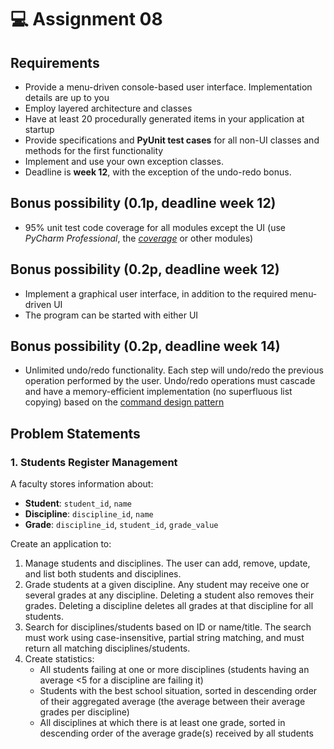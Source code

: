 # 💻 Assignment 08
## Requirements
- Provide a menu-driven console-based user interface. Implementation details are up to you
- Employ layered architecture and classes
- Have at least 20 procedurally generated items in your application at startup
- Provide specifications and **PyUnit test cases** for all non-UI classes and methods for the first functionality
- Implement and use your own exception classes.
- Deadline is **week 12**, with the exception of the undo-redo bonus.

## Bonus possibility (0.1p, deadline week 12)
- 95% unit test code coverage for all modules except the UI (use *PyCharm Professional*, the *[coverage](https://coverage.readthedocs.io/en/coverage-5.3/)* or other modules)

## Bonus possibility (0.2p, deadline week 12)
- Implement a graphical user interface, in addition to the required menu-driven UI
- The program can be started with either UI

## Bonus possibility (0.2p, deadline week 14)
- Unlimited undo/redo functionality. Each step will undo/redo the previous operation performed by the user. Undo/redo operations must cascade and have a memory-efficient implementation (no superfluous list copying) based on the [command design pattern](https://refactoring.guru/design-patterns/command)

## Problem Statements
### 1. Students Register Management
A faculty stores information about:
- **Student**: `student_id`, `name`
- **Discipline**: `discipline_id`, `name`
- **Grade**: `discipline_id`, `student_id`, `grade_value`

Create an application to:
1. Manage students and disciplines. The user can add, remove, update, and list both students and disciplines.
2. Grade students at a given discipline. Any student may receive one or several grades at any discipline. Deleting a student also removes their grades. Deleting a discipline deletes all grades at that discipline for all students.
3. Search for disciplines/students based on ID or name/title. The search must work using case-insensitive, partial string matching, and must return all matching disciplines/students.
4. Create statistics:
    - All students failing at one or more disciplines (students having an average <5 for a discipline are failing it)
    - Students with the best school situation, sorted in descending order of their aggregated average (the average between their average grades per discipline)
    - All disciplines at which there is at least one grade, sorted in descending order of the average grade(s) received by all students